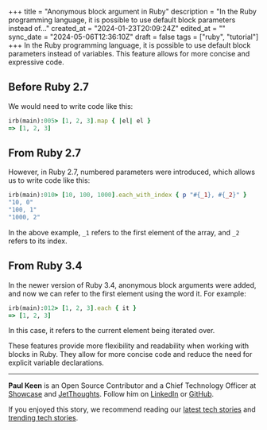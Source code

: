 +++
title = "Anonymous block argument in Ruby"
description = "In the Ruby programming language, it is possible to use default block parameters instead of..."
created_at = "2024-01-23T20:09:24Z"
edited_at = ""
sync_date = "2024-05-06T12:36:10Z"
draft = false
tags = ["ruby", "tutorial"]
+++
In the Ruby programming language, it is possible to use default block parameters instead of variables. This feature allows for more concise and expressive code.

## Before Ruby 2.7

We would need to write code like this:

```ruby
irb(main):005> [1, 2, 3].map { |el| el }
=> [1, 2, 3]
```

## From Ruby 2.7

However, in Ruby 2.7, numbered parameters were introduced, which allows us to write code like this:

```ruby
irb(main):010> [10, 100, 1000].each_with_index { p "#{_1}, #{_2}" }
"10, 0"
"100, 1"
"1000, 2"
```

In the above example, `_1` refers to the first element of the array, and `_2` refers to its index.

## From Ruby 3.4

In the newer version of Ruby 3.4, anonymous block arguments were added, and now we can refer to the first element using the word it. For example:

```ruby
irb(main):012> [1, 2, 3].each { it }
=> [1, 2, 3]
```

In this case, it refers to the current element being iterated over.

These features provide more flexibility and readability when working with blocks in Ruby. They allow for more concise code and reduce the need for explicit variable declarations.

---

**Paul Keen** is an Open Source Contributor and a Chief Technology Officer at [Showcase](https://showca.se) and [JetThoughts](https://www.jetthoughts.com). Follow him on [LinkedIn](https://www.linkedin.com/in/paul-keen/) or [GitHub](https://github.com/pftg).

If you enjoyed this story, we recommend reading our [latest tech stories](https://jtway.co/latest) and [trending tech stories](https://jtway.co/trending).